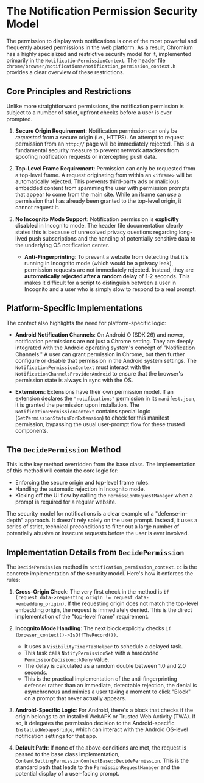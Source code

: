 # The Notification Permission Security Model

The permission to display web notifications is one of the most powerful and frequently abused permissions in the web platform. As a result, Chromium has a highly specialized and restrictive security model for it, implemented primarily in the `NotificationPermissionContext`. The header file `chrome/browser/notifications/notification_permission_context.h` provides a clear overview of these restrictions.

## Core Principles and Restrictions

Unlike more straightforward permissions, the notification permission is subject to a number of strict, upfront checks before a user is ever prompted.

1.  **Secure Origin Requirement**: Notification permission can only be *requested* from a secure origin (i.e., HTTPS). An attempt to request permission from an `http://` page will be immediately rejected. This is a fundamental security measure to prevent network attackers from spoofing notification requests or intercepting push data.

2.  **Top-Level Frame Requirement**: Permission can only be requested from a top-level frame. A request originating from within an `<iframe>` will be automatically rejected. This prevents third-party ads or malicious embedded content from spamming the user with permission prompts that appear to come from the main site. While an iframe can *use* a permission that has already been granted to the top-level origin, it cannot request it.

3.  **No Incognito Mode Support**: Notification permission is **explicitly disabled** in Incognito mode. The header file documentation clearly states this is because of unresolved privacy questions regarding long-lived push subscriptions and the handing of potentially sensitive data to the underlying OS notification center.
    -   **Anti-Fingerprinting**: To prevent a website from detecting that it's running in Incognito mode (which would be a privacy leak), permission requests are not immediately rejected. Instead, they are **automatically rejected after a random delay** of 1-2 seconds. This makes it difficult for a script to distinguish between a user in Incognito and a user who is simply slow to respond to a real prompt.

## Platform-Specific Implementations

The context also highlights the need for platform-specific logic:

-   **Android Notification Channels**: On Android O (SDK 26) and newer, notification permissions are not just a Chrome setting. They are deeply integrated with the Android operating system's concept of "Notification Channels." A user can grant permission in Chrome, but then further configure or disable that permission in the Android system settings. The `NotificationPermissionContext` must interact with the `NotificationChannelsProviderAndroid` to ensure that the browser's permission state is always in sync with the OS.

-   **Extensions**: Extensions have their own permission model. If an extension declares the `"notifications"` permission in its `manifest.json`, it is granted the permission upon installation. The `NotificationPermissionContext` contains special logic (`GetPermissionStatusForExtension`) to check for this manifest permission, bypassing the usual user-prompt flow for these trusted components.

## The `DecidePermission` Method

This is the key method overridden from the base class. The implementation of this method will contain the core logic for:

-   Enforcing the secure origin and top-level frame rules.
-   Handling the automatic rejection in Incognito mode.
-   Kicking off the UI flow by calling the `PermissionRequestManager` when a prompt is required for a regular website.

The security model for notifications is a clear example of a "defense-in-depth" approach. It doesn't rely solely on the user prompt. Instead, it uses a series of strict, technical preconditions to filter out a large number of potentially abusive or insecure requests before the user is ever involved.

## Implementation Details from `DecidePermission`

The `DecidePermission` method in `notification_permission_context.cc` is the concrete implementation of the security model. Here's how it enforces the rules:

1.  **Cross-Origin Check**: The very first check in the method is `if (request_data->requesting_origin != request_data->embedding_origin)`. If the requesting origin does not match the top-level embedding origin, the request is immediately denied. This is the direct implementation of the "top-level frame" requirement.

2.  **Incognito Mode Handling**: The next block explicitly checks `if (browser_context()->IsOffTheRecord())`.
    - It uses a `VisibilityTimerTabHelper` to schedule a delayed task.
    - This task calls `NotifyPermissionSet` with a hardcoded `PermissionDecision::kDeny` value.
    - The delay is calculated as a random double between 1.0 and 2.0 seconds.
    - This is the practical implementation of the anti-fingerprinting defense: rather than an immediate, detectable rejection, the denial is asynchronous and mimics a user taking a moment to click "Block" on a prompt that never actually appears.

3.  **Android-Specific Logic**: For Android, there's a block that checks if the origin belongs to an installed WebAPK or Trusted Web Activity (TWA). If so, it delegates the permission decision to the Android-specific `InstalledWebappBridge`, which can interact with the Android OS-level notification settings for that app.

4.  **Default Path**: If none of the above conditions are met, the request is passed to the base class implementation, `ContentSettingPermissionContextBase::DecidePermission`. This is the standard path that leads to the `PermissionRequestManager` and the potential display of a user-facing prompt.